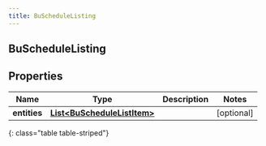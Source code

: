 ```yaml
---
title: BuScheduleListing
---
```


## BuScheduleListing

## Properties

| Name         | Type                                                                             | Description | Notes      |
| ------------ | -------------------------------------------------------------------------------- | ----------- | ---------- |
| **entities** | <!----><!---->[**List&lt;BuScheduleListItem&gt;**](BuScheduleListItem.md)<!----> |             | [optional] |

{: class="table table-striped"}
